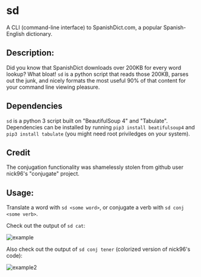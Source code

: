 # sd
A CLI (command-line interface) to SpanishDict.com, a popular Spanish-English dictionary.

## Description:
Did you know that SpanishDict downloads over 200KB for every word lookup?  What bloat! `sd` is a python script that reads those 200KB, parses out the junk, and nicely formats the most useful 90% of that content for your command line viewing pleasure.

## Dependencies
`sd` is a python 3 script built on "BeautifulSoup 4" and "Tabulate".  Dependencies can be installed by running `pip3 install beatifulsoup4` and `pip3 install tabulate` (you might need root priviledges on your system).

## Credit
The conjugation functionality was shamelessly stolen from github user nick96's "conjugate" project.

## Usage:
Translate a word with `sd <some word>`, or conjugate a verb with `sd conj <some verb>`.

Check out the output of `sd cat`:

![example](https://raw.githubusercontent.com/rexroni/sd/master/example.png)

Also check out the output of `sd conj tener` (colorized version of nick96's code):

![example2](https://raw.githubusercontent.com/rexroni/sd/master/example2.png)
